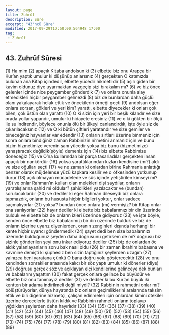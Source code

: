 ```yaml
---
layout: page
title: Zuhrûf
description: Sûre
excerpt: "43'ncü Sûre"
modified: 2017-09-29T17:50:00.564948 17:00
tag: 
 - Zuhrûf
---
```


## 43. Zuhrûf Sûresi

(1) Ha mim
(2) apaçık Kitaba andolsun ki
(3) elbette biz onu Arapça bir Kur’an yaptık umulur ki düşünüp anlarsınız
(4) gerçekten O katımızda bulunan ana Kitap içindedir, elbette yücedir hikmetlidir
(5) aşırı giden bir kavim oldunuz diye uyarmaktan vazgeçip sizi bırakalım mı?
(6) ve biz önce gelenler içinde nice peygamber gönderdik
(7) ve onlara onunla alay etmedikleri hiçbir peygamber gelmezdi
(8) biz de bunlardan daha güçlü olanı yakalayarak helak ettik ve öncekilerin örneği geçti
(9) andolsun eğer onlara sorsan, gökleri ve yeri kim? yarattı, elbette diyecekler ki onları çok bilen, çok üstün olan yarattı
(10) O ki sizin için yeri bir beşik kılandır ve size orada yollar yapandır, umulur ki hidayete eresiniz
(11) ve o ki gökten bir ölçü ile su indirendir, böylece onunla ölü bir ülkeyi canlandırdık, işte öyle siz de çıkarılacaksınız
(12) ve O ki bütün çiftleri yaratandır ve size gemiler ve bineceğiniz hayvanlar var edendir 
(13) onların sırtları üzerine binmeniz için sonra onlara bindiğiniz zaman Rabbinizin ni’metini anmanız için ve bunu bizim hizmetimize verenin şanı yücedir yoksa biz bunu (hizmetimize) yanaştıracak değildik(şöyle) demeniz için
(14) biz elbette Rabbimize döneceğiz
(15) ve O’na kullarından bir parça tasarladılar gerçekten insan apaçık bir nankördür
(16) yoksa yarattıklarından kızları kendisine (mı?) aldı ve size oğulları seçti 
(17) ve ne zaman ki onlardan birine Rahman’a anlattığı benzer olarak müjdelense yüzü kapkara kesilir ve o öfkesinden yutkunup durur
(18) açık olmayan mücadelede ve süs içinde yetiştirilen kimseyi mi?
(19) ve onlar Rahman’ın kulları olan melekleri dişi saydılar, onların yaratılışlarına şahid mi oldular? şahidlikleri yazılacaktır ve (bundan) sorulacaklardır
(20) ve dediler ki eğer Rahman dileseydi biz onlara tapmazdık, onların bu hususta hiçbir bilgileri yoktur, onlar sadece saçmalıyorlar
(21) yoksa? bundan önce onlara (mı) vermişiz? bir Kitap onlar ona sarılıyorlar
(22) hayır dediler ki elbette biz babalarımızı bir din üzerinde bulduk ve elbette biz de onların izleri üzerinde gidiyoruz
(23) ve işte böyle, senden önce elbette biz babalarımızı bir din üzerinde bulduk ve biz de onların izlerine uyarız diyenlerden, oranın zenginleri dışında herhangi bir kente hiçbir uyarıcı göndermedik 
(24) şayet dedi ben size babalarınızı üzerinde bulduğunuz şeyden daha doğrusunu getirsem de mi? doğrusu biz sizinle gönderilen şeyi onu inkar ediyoruz dediler
(25) biz de onlardan öc aldık yalanlayanların sonu bak nasıl oldu 
(26) bir zaman İbrahim babasına ve kavmine demişti ki şüphesiz ben sizin taptığınız şeylerden uzağım
(27) yalnızca beni yaratana çünkü O bana doğru yolu gösterecektir
(28) ve onu kendinden sonrakiler arasında kalıcı bir söz yaptı umulur ki dönerler (diye)
(29) doğrusu gerçek söz ve açıklayan elçi kendilerine gelinceye dek bunları ve babalarını yaşattım
(30) fakat gerçek onlara gelince bu büyüdür ve elbette biz onu tanımayız dediler 
(31) ve dediler ki bu Kur’an büyük iki kentten bir adama indirilmeli değil miydi?
(32) Rabbinin rahmetini onlar mı? bölüştürüyorlar, dünya hayatında biz onların geçimliklerini aralarında taksim ettik ve biri diğerine hizmetçi, çalışan edinmeleri için onlardan kimini ötekiler üzerine derecelerle üstün kıldık ve Rabbinin rahmeti onların toplayıp yığdıkları şeylerden daha hayırlıdır
(33) 
(34) 
(35) 
(36) 
(37) 
(38) 
(39) 
(40)
(41) 
(42) 
(43) 
(44) 
(45) 
(46) 
(47) 
(48) 
(49) 
(50) 
(51) 
(52) 
(53) 
(54) 
(55) 
(56) 
(57) 
(58) 
(59) 
(60)
(61) 
(62) 
(63) 
(64) 
(65) 
(66) 
(67) 
(68) 
(69) 
(70) 
(71) 
(72) 
(73) 
(74) 
(75) 
(76) 
(77) 
(78) 
(79) 
(80) 
(81) 
(82) 
(83) 
(84) 
(85) 
(86) 
(87) 
(88) 
(89) 
